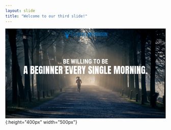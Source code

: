 ```yaml
---
layout: slide
title: "Welcome to our third slide!"
---
```

![](./images/0016_children.jpg 'Beginner...everday'){:height="400px" width="500px"}
